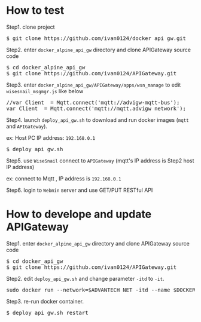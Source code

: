 # How to test
Step1. clone project
<pre>
$ git clone https://github.com/ivan0124/docker_api_gw.git
</pre>

Step2. enter `docker_alpine_api_gw` directory and clone APIGateway source code
<pre>
$ cd docker_alpine_api_gw
$ git clone https://github.com/ivan0124/APIGateway.git
</pre>

Step3. enter `docker_alpine_api_gw/APIGateway/apps/wsn_manage` to edit `wisesnail_msgmgr.js` like below
<pre>
//var Client  = Mqtt.connect('mqtt://advigw-mqtt-bus');
var Client  = Mqtt.connect('mqtt://mqtt.advigw_network');
</pre>

Step4. launch `deploy_api_gw.sh` to download and run docker images (`mqtt` and `APIGateway`).

ex: Host PC IP address: `192.168.0.1`
<pre>
$ deploy_api_gw.sh
</pre>

Step5. use `WiseSnail` connect to `APIGateway` (mqtt's IP address is Step2 host IP address)

ex: connect to Mqtt , IP address is `192.168.0.1`

Step6. login to  `Webmin` server and use GET/PUT RESTful API


# How to develope and update APIGateway
Step1. enter `docker_alpine_api_gw` directory and clone APIGateway source code
<pre>
$ cd docker_api_gw
$ git clone https://github.com/ivan0124/APIGateway.git
</pre>

Step2. edit `deploy_api_gw.sh` and change parameter `-itd` to `-it`.
<pre>
sudo docker run --network=$ADVANTECH_NET -itd --name $DOCKER_API_GW_CONTAINER -v $PWD/APIGateway:/home/adv/APIGateway:rw -v /usr/share/webmin/$WSN_SETTING_FOLDER:/home/adv/wsn_setting:rw -p 3000:3000 $DOCKER_API_GW_IMAGE
</pre>

Step3. re-run docker container.
<pre>
$ deploy_api_gw.sh restart
</pre>
